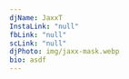 ```yaml
---
djName: JaxxT
InstaLink: "null"
fbLink: "null"
scLink: "null"
djPhoto: img/jaxx-mask.webp
bio: asdf
---
```

